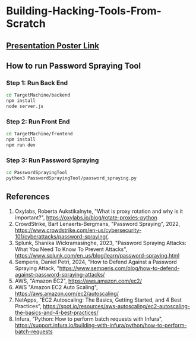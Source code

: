 # Building-Hacking-Tools-From-Scratch

## [Presentation Poster Link](https://www.canva.com/design/DAGU2-71zNA/bffINJa6wHMd0bibsoQkyQ/edit?utm_content=DAGU2-71zNA&utm_campaign=designshare&utm_medium=link2&utm_source=sharebutton)

## How to run Password Spraying Tool

### Step 1: Run Back End

```bash
cd TargetMachine/backend
npm install
node server.js
```

### Step 2: Run Front End

```bash
cd TargetMachine/frontend
npm install
npm run dev
```

### Step 3: Run Password Spraying

```bash
cd PasswordSprayingTool
python3 PasswordSprayingTool/password_spraying.py
```

## References

1. Oxylabs, Roberta Aukstikalnyte, "What is proxy rotation and why is it important?", https://oxylabs.io/blog/rotate-proxies-python
2. CrowdStrike, Bart Lenaerts-Bergmans, "Password Spraying", 2022, https://www.crowdstrike.com/en-us/cybersecurity-101/cyberattacks/password-spraying/,
3. Splunk, Shanika Wickramasinghe, 2023, "Password Spraying Attacks: What You Need To Know To Prevent Attacks", https://www.splunk.com/en_us/blog/learn/password-spraying.html
4. Semperis, Daniel Petri, 2024, "How to Defend Against a Password Spraying Attack, "https://www.semperis.com/blog/how-to-defend-against-password-spraying-attacks/
5. AWS, "Amazon EC2", https://aws.amazon.com/ec2/
6. AWS "Amazon EC2 Auto Scaling", https://aws.amazon.com/ec2/autoscaling/
7. NetApps, "EC2 Autoscaling: The Basics, Getting Started, and 4 Best Practices", https://spot.io/resources/aws-autoscaling/ec2-autoscaling-the-basics-and-4-best-practices/
8. Infura, "Python: How to perform batch requests with Infura", https://support.infura.io/building-with-infura/python/how-to-perform-batch-requests
